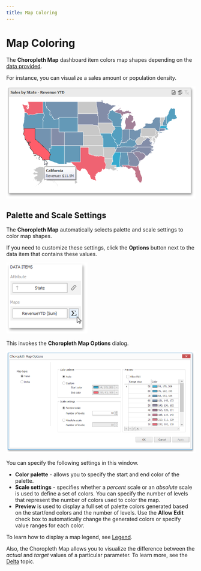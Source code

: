 ```yaml
---
title: Map Coloring
---
```

# Map Coloring
The **Choropleth Map** dashboard item colors map shapes depending on the [data provided](../../../../../dashboard-for-desktop/articles/dashboard-designer/designing-dashboard-items/choropleth-map/providing-data.md).

For instance, you can visualize a sales amount or population density.

![MapColorizer_Sales](../../../../images/Img22206.png)

## Palette and Scale Settings
The **Choropleth Map** automatically selects palette and scale settings to color map shapes.

If you need to customize these settings, click the **Options** button next to the data item that contains these values.

![MapColorizer_OptionsButton](../../../../images/Img22208.png)

This invokes the **Choropleth Map Options** dialog.

![MapColorizer_ChoroplethMapOptions](../../../../images/Img22209.png)

You can specify the following settings in this window.
* **Color palette** - allows you to specify the start and end color of the palette.
* **Scale settings** - specifies whether a _percent_ scale or an _absolute_ scale is used to define a set of colors. You can specify the number of levels that represent the number of colors used to color the map.
* **Preview** is used to display a full set of palette colors generated based on the start/end colors and the number of levels. Use the **Allow Edit** check box to automatically change the generated colors or specify value ranges for each color.

To learn how to display a map legend, see [Legend](../../../../../dashboard-for-desktop/articles/dashboard-designer/designing-dashboard-items/choropleth-map/legend.md).

Also, the Choropleth Map allows you to visualize the difference between the _actual_ and _target_ values of a particular parameter. To learn more, see the [Delta](../../../../../dashboard-for-desktop/articles/dashboard-designer/designing-dashboard-items/choropleth-map/map-coloring/delta.md) topic.